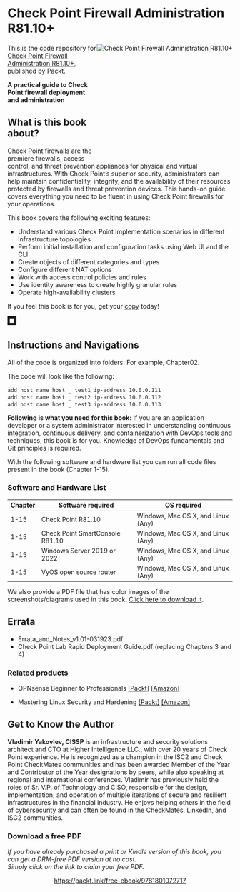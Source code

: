 # Check Point Firewall Administration R81.10+

<a href="https://www.packtpub.com/product/implementing-check-point-firewall-solutions/9781801072717"><img src="https://static.packt-cdn.com/products/9781801072717/cover/smaller" alt="Check Point Firewall Administration R81.10+" height="256px" align="right"></a>

This is the code repository for [Check Point Firewall Administration R81.10+](https://www.packtpub.com/product/implementing-check-point-firewall-solutions/9781801072717), published by Packt.

**A practical guide to Check Point firewall deployment and administration**

## What is this book about?
Check Point firewalls are the premiere firewalls, access control, and threat prevention appliances for physical and virtual infrastructures. With Check Point’s superior security, administrators can help maintain confidentiality, integrity, and the availability of their resources protected by firewalls and threat prevention devices. This hands-on guide covers everything you need to be fluent in using Check Point firewalls for your operations. 

This book covers the following exciting features:
* Understand various Check Point implementation scenarios in different infrastructure topologies
* Perform initial installation and configuration tasks using Web UI and the CLI
* Create objects of different categories and types
* Configure different NAT options
* Work with access control policies and rules
* Use identity awareness to create highly granular rules
* Operate high-availability clusters

If you feel this book is for you, get your [copy](https://www.amazon.com/dp/180107271X) today!

<a href="https://www.packtpub.com/?utm_source=github&utm_medium=banner&utm_campaign=GitHubBanner"><img src="https://raw.githubusercontent.com/PacktPublishing/GitHub/master/GitHub.png" 
alt="https://www.packtpub.com/" border="5" /></a>

## Instructions and Navigations
All of the code is organized into folders. For example, Chapter02.

The code will look like the following:
```
add host name host _ test1 ip-address 10.0.0.111
add host name host _ test2 ip-address 10.0.0.112
add host name host _ test3 ip-address 10.0.0.113
```

**Following is what you need for this book:**
If you are an application developer or a system administrator interested in understanding continuous integration, continuous delivery, and containerization with DevOps tools and techniques, this book is for you. Knowledge of DevOps fundamentals and Git principles is required.

With the following software and hardware list you can run all code files present in the book (Chapter 1-15).
### Software and Hardware List
| Chapter | Software required | OS required |
| -------- | ------------------------------------ | ----------------------------------- |
| 1-15 | Check Point R81.10 | Windows, Mac OS X, and Linux (Any) |
| 1-15 | Check Point SmartConsole R81.10 | Windows, Mac OS X, and Linux (Any) |
| 1-15 | Windows Server 2019 or 2022 | Windows, Mac OS X, and Linux (Any) |
| 1-15 | VyOS open source router | Windows, Mac OS X, and Linux (Any) |

We also provide a PDF file that has color images of the screenshots/diagrams used in this book. [Click here to download it]( https://static.packt-cdn.com/downloads/9781801072717_ColorImages.pdf).

## Errata
* Errata_and_Notes_v1.01-031923.pdf
* Check Point Lab Rapid Deployment Guide.pdf (replacing Chapters 3 and 4)

### Related products
* OPNsense Beginner to Professionals [[Packt]](https://www.packtpub.com/product/opnsense-beginner-to-professional/9781801816878) [[Amazon]](https://www.amazon.com/dp/1801816875)

* Mastering Linux Security and Hardening [[Packt]](https://www.packtpub.com/product/mastering-linux-security-and-hardening-second-edition/9781838981778) [[Amazon]](https://www.amazon.com/dp/1838981772)

## Get to Know the Author
**Vladimir Yakovlev, CISSP**
is an infrastructure and security solutions architect and CTO at Higher Intelligence LLC., with over 20 years of Check Point experience.
He is recognized as a champion in the ISC2 and Check Point CheckMates communities and has been awarded Member of the Year and Contributor of the Year designations by peers, while also speaking at regional and international conferences. Vladimir has previously held the roles of Sr. V.P. of Technology and CISO, responsible for the design, implementation, and operation of multiple iterations of secure and resilient infrastructures in the financial industry. He enjoys helping others in the field of cybersecurity and can often be found in the CheckMates, LinkedIn, and ISC2 communities.
### Download a free PDF

 <i>If you have already purchased a print or Kindle version of this book, you can get a DRM-free PDF version at no cost.<br>Simply click on the link to claim your free PDF.</i>
<p align="center"> <a href="https://packt.link/free-ebook/9781801072717">https://packt.link/free-ebook/9781801072717 </a> </p>
